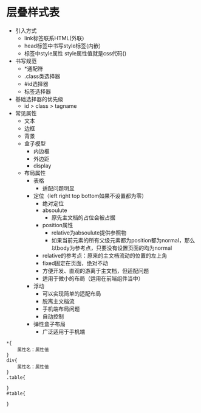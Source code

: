 # 层叠样式表
- 引入方式
  - link标签联系HTML(外联)
  - head标签中书写style标签(内嵌)
  - 标签中style属性 style属性值就是css代码()
- 书写规范
  - *通配符
  - .class类选择器
  - #id选择器
  - 标签选择器
- 基础选择器的优先级
  - id > class > tagname
- 常见属性
  - 文本
  - 边框
  - 背景
  - 盒子模型
    - 内边框
    - 外边距
    - display
  - 布局属性
    - 表格
      - 适配问题明显
    - 定位（left right top bottom如果不设置都为零）
      - 绝对定位
      - absoulute
        - 原先主文档的占位会被占据
      - position属性
        - relative为absoulute提供参照物
        - 如果当前元素的所有父级元素都为position都为normal，那么以body为参考点，只要没有设置页面的均为normal
      - relative的参考点：原来的主文档流动的位置的左上角
      - fixed固定在页面，绝对不动
      - 方便开发、直观的游离于主文档，但适配问题
      - 适用于微小的布局（运用在前端组件当中）
    - 浮动
      - 可以实现简单的适配布局
      - 脱离主文档流
      - 手机端布局问题
      - 自动控制
    - 弹性盒子布局
      - 广泛适用于手机端
```
*{
    属性名：属性值
}
div{
    属性名：属性值
}
.table{

}
#table{

}
```